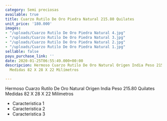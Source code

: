 ```yaml
---
category: Semi preciosas
available: true
title: Cuarzo Rutilo De Oro Piedra Natural 215.80 Quilates
unit_price: '180.000'
images:
- "/uploads/Cuarzo Rutilo De Oro Piedra Natural 4.jpg"
- "/uploads/Cuarzo Rutilo De Oro Piedra Natural 3.jpg"
- "/uploads/Cuarzo Rutilo De Oro Piedra Natural 2.jpg"
- "/uploads/Cuarzo Rutilo De Oro Piedra Natural 1.jpg"
sellable: false
payu_purchase_link: ''
date: 2020-01-25T06:55:49.000+00:00
descripcion: Hermoso Cuarzo Rutilo De Oro Natural Origen India Peso 215.80 Quilates
  Medidas 82 X 28 X 22 Milímetros

---
```

Hermoso Cuarzo Rutilo De Oro Natural Origen India Peso 215.80 Quilates Medidas 82 X 28 X 22 Milímetros

- Caracteristica 1
- Caracteristica 2
- Caracteristica 3